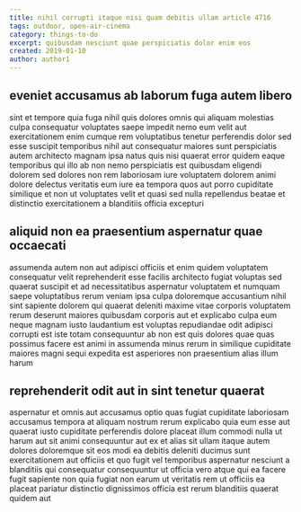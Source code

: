 ```yaml
---
title: nihil corrupti itaque nisi quam debitis ullam article 4716
tags: outdoor, open-air-cinema
category: things-to-do
excerpt: quibusdam nesciunt quae perspiciatis dolor enim eos
created: 2019-01-10
author: author1
---
```


## eveniet accusamus ab laborum fuga autem libero

sint et tempore quia fuga nihil quis dolores omnis qui aliquam molestias culpa consequatur voluptates saepe impedit nemo eum velit aut exercitationem enim cumque rem voluptatibus tenetur perferendis dolor sed esse suscipit temporibus nihil aut consequatur maiores sunt perspiciatis autem architecto magnam ipsa natus quis nisi quaerat error quidem eaque temporibus qui illo ab non nemo perspiciatis est quibusdam eligendi dolorem sed dolores non rem laboriosam iure voluptatem dolorem animi dolore delectus veritatis eum iure ea tempora quos aut porro cupiditate similique et non ut voluptates velit et quasi sed nulla repellendus beatae et distinctio exercitationem a blanditiis officia excepturi

## aliquid non ea praesentium aspernatur quae occaecati

assumenda autem non aut adipisci officiis et enim quidem voluptatem consequatur velit reprehenderit esse facilis architecto fugiat voluptas sed quaerat suscipit et ad necessitatibus aspernatur voluptatem et numquam saepe voluptatibus rerum veniam ipsa culpa doloremque accusantium nihil sint sapiente dolorem qui quaerat deleniti maxime vitae corporis voluptatem rerum deserunt maiores quibusdam corporis aut et explicabo culpa eum neque magnam iusto laudantium est voluptas repudiandae odit adipisci corrupti est iste totam consequuntur ab non est quis dolores quae quas possimus facere est animi in assumenda minus rerum in similique cupiditate maiores magni sequi expedita est asperiores non praesentium alias illum harum

## reprehenderit odit aut in sint tenetur quaerat

aspernatur et omnis aut accusamus optio quas fugiat cupiditate laboriosam accusamus tempora at aliquam nostrum rerum explicabo quia eum esse aut quaerat iusto cupiditate perferendis dolore placeat illum commodi nulla ut harum aut sit animi consequuntur aut ex et alias sit ullam itaque autem dolores doloremque sit eos modi ea debitis deleniti ducimus sunt exercitationem aut officiis et quo fugit vel temporibus aspernatur nesciunt a blanditiis qui consequatur consequuntur ut officia vero atque qui ea facere fugit sapiente non quia fugiat non earum ut veritatis rem ut officiis ea placeat pariatur distinctio dignissimos officia est rerum blanditiis quaerat quidem aut
